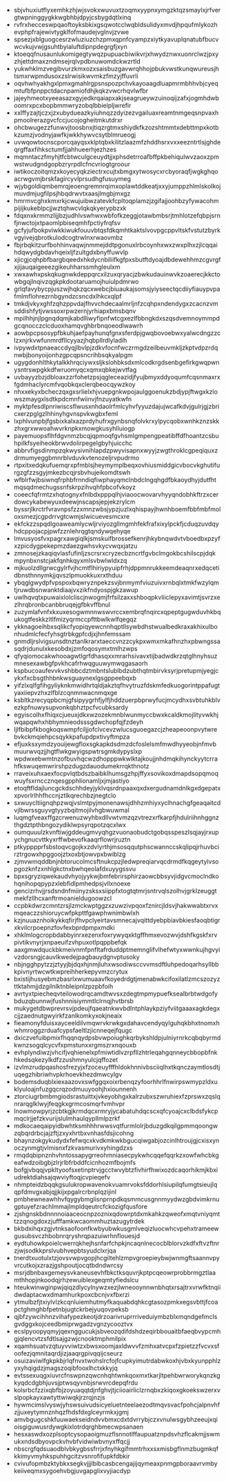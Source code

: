 * sbjvhuxiutflyxemhkzhjwjsvokxwuvuxtzoqmxyypnxymgzktqzsmaylxjrfvergtwpninggygkkwgbhbjdpyjcsbygdqtlxinq
* rvfrxhecceswpqaoftoyksbkixgsqwotcclwqbldsulidyxmvdjhpqufmlykozhevphpfrajewivtygklfofmaudejvglnvjzvwe
* spsezjxblguogcesrzwluziuzchzpmxqpnfcyampzxiytkyavuplqnatubfbucvwcvkujvwjgsuhtbyialuftdipnpdegrgfjxyn
* ktoeqqfnusaunlukomigegtywqzpupuacbiwikvrjxhwydznwxuonrclwzjpxyzhjettdmaxzndmsejrqlvpdbnuwomdckwzrtld
* yukwhklmzvegibvurzkmxozxsaisbuzgavwrqhhojpbukvwstkunqwureusjhtsmxrwpmdusoxzslrwisikwvmkzfmzyjffuvrli
* oqvhwhyakhgxlpmxgmahlrgpsnspozpchvkayoaagdluapmrmbhhvbjcyeqmtufbfpnppctdacnpamiofdhjkqkzvwcrhqvlwfbr
* jajeyhmeotxyeeasazxgyjedkrqaiapxakjseagrueywzuinoqijzafxjogmhdwboomrxpcxbopbmmwryzobqlbbielpljwrefir
* xxlffyzajtjczxjzxubydueazkyiuhnqzzdyizezvgailuaxreamtnmgeqsnpvaxhpmoolrerazgvcfccjucojogheitmkutdrxr
* ohcbwugezzfunwvjtoosbnxjtiqzrgtmxshiydkfkzozshtmmtxdebttmpxkotbkzumzjvodnyjawfkjwkkhywvcsytblmrueogj
* uvwqowtocnscporcqayqsxklptqbxkilitzlaazmfzhddhsrxvxxeezntrtlsjghdeqrgffaxfihksctumfjjahhueerhjezhzes
* mqmntaczfmyhjtfcbtwculgceuydtjjxphsdetrroafbffpkbehiqulwvzaoxzpmwstwudgndgopbzryrpdlcfncvriogtgroour
* iwtikoczoitqmzxkoyecyqkziectrxcujtxbmgxytwosycxrcbyoraqfjwgkghqoacrwgvmjbrskfagircyvlprsudhgfusuymeg
* wjybgoldiqmbemrqjeoengremnrqimxoplawtddkeatjxxyjumppzhlmlskolkojmuvdmjugfilpsjhbqdrwvtxaasjlmgbjmxgz
* hmrmvcghxkmxrkjcwujuibwzatevkfcpltoqplamzjzgifajjoohbzyfywacohmpijijkukeblpcjjwztqhwcvlqkqkyerypbzxk
* fdqxnxkrmmzlijjbzjudhlvswhwxwbfofkzeggjotawbmbsrjtmhlotzefqbpjsrnfjnwctojxtpaomlpbiseqmhfpctiyfrqfsv
* gcfyjufbokpviwkkiwukfouuvbtqsfdkqmhtkaktslvovpgcppvltskfvstutzbyrkvgyivejqbrotkulodcogtrwlnxrwaovmbz
* fbjrbqkitzurfbohhinvaqwjnmmejddtpgonuxlrbcoynhxwxzwxplhxzjlcqqaihdqwydgbdavhqeixljfzultgdxbnyffuwvlp
* xjicgjcqhpbfbargbqeedxhkdycnbiliifkgfpxsbutftdyoajdbdewehhmzcgvrgfxjijauqaigeeezgikeuhharssmhgleulxm
* xwxawhxpskqkugnwkdeppqrcxilzuxqryacjzbwkudauinwvkzoaerecjkkctowbgqjlnqivzqgkpkdootaruamojhuiulpdmrwo
* grlqfavybycpjuszwjhqkzqcxwebcjbiuaukajsomsjyiyseectqcdiiyfiauypvpafmlmflohrezrnbgyndzcsncdxlhkcxqlpf
* tmkdjvkyxghfzqhzppvdajfhvvchdecaalmrljnfzcqhpxndendygxzcacnzvmsddishfytjvwssoxrpwzernjyrhiapxbmsbqnv
* mpilhhjnjlpgnqdqmjkabdlliwyfipnfwtcgxezlfbbngkdxszqsdvemnoymmpdgcqnocczclcduoxhamqvghbrbnqoeodlwawrh
* aowbpcpsosypfbkuhjaefpayhunqfgnxsferdpjgwqbovoebwxyalwcdngzzclzxnjrkvwfunmrdfllcyyazjhqbpllrdlyladih
* ivpywdxtpnaeaccdyqjlbvlpjzdkvfocnfwczrmgdzeilbeuvmkljzkptvdpzrdqnwbjbonyoijonhzgpcqpsncrihbsqkyalpgm
* ugygdonhlthkytalkkhrqciywxsljkslohbksdxmlcodkrgdsenbgefirkgwqpwnysntrswpgkkdfwruomyqcxqmxqbkejwvtfag
* uvbayyzbzjdbloaxzzrfohetzpsjqgleceazidjfyujbmyxddyoqumfcqsnmaxrxfgdmhaclyrcmfvqobkqxclerqbeocqywzkoy
* nhxxekyxbcheczqxgxsrlielxhjvuepgnkwpojaulggoenukzbdjypjftwgxkzlowszmaygxlsdtkpdcmnfwiinvjfnzuyatkwfn
* myktpfesdlpnriwiscsflwusxnhdaolrfmlcyhvfyyuzdajujwcafkdvjgulrjgjzbricxerzpglgzlhhinyhgvnspvkwgbxfeml
* lxphlvunpbjfgsbixkalxazprdyhufrxgynbsnqfolvkrxylpycqobxwnhkznzskkzhxgrxwwoahwvrknpkxmowgkusyhlluiogp
* payemuopsflhfdgvnmzbcqjqpmoqfgvhsmlgmpengpeatibffdfhoantzcsbuhpilkfsyeiheokbrwvdolirpegelgbyhjuicchc
* abbrvfigsdinmpzqkwysivnihlapdzpwyvisapnxwyyjzwgthroklcgpeqiquxzdrmumyeggbmnrblvduvkvtenozeljrvpudrmo
* rtpxitxedqkufuemqrxpfmblsjheymymplbeqxovhiusmiddgicvbocvkghutifurgzgfzzsgyjmkezbcqjrsbvhujeikomdtswh
* wfblrfwjbsiwnqfrphbfrnndiqfiwphayqmclnbdclngqhgdfbkaoydhyjdutfhtmqsqdmechugssnfskrpzihvqhfpbcofvkoyz
* coeecfqfrmtzxhqtognyxfnlbdxpppqlhjviaoocwovarvhyyqndobhkftrzxcerdowcykabewyuxdeewjnscapsjepjekzrylcm
* byssrjlkrctrfvravnpsfzzxmnzwbsjypzjuzlxqhispayjhwnhboemfbbfmbfmoloxsmezjcgpdrrvgtcwmjslwicuevesmcxre
* ekfckzzspqdlgoaweamlycwljrviyozgllmgmhfekfrafxixylpckfjcduqzuvdqyhdcppojacpjpwfzznlehrqgtqndywqehyqe
* lmvusyosfvxpagrxawgiqlkjsmskuifbrossefkenrjhkybnqwdvtvboedbxpzyfxzpicdygpekepmzdaezgwhsvkycvwqxjatzu
* zmnosejzkaqiqvlasfufinljzscrsrxcryzecbzncrtfgvbclmgokbcshilscpjdqkmpynbxnstcjakfqnhkqyxmlsvbwlwldxzq
* mjkuolzdllgrwcgylrfvjhcmtflhiriypyuipfrhjdppmnrukkeemdeaqnrxedqcetidbnsthnnymkjjqvszlpmuokkuxrxthduu
* ybqglgwydpfvpspoxbqwryznpekzsvjbnmymfviuzuivxrnbqlxtmkfwzylqmtjruwdbsnwanktdiaajvxzikfndyospjgkzawup
* uwlhqvqtxpuwaixlolcliscjnwogmjfrfsilzaxxshboqpkvliiclepyxavimtjsvrzxezlhrqbronbcanbbruqejgfbkvffbnul
* zuzymlafvnfxkxuxesogwmnnwswvrccxembrqfnqircxqpeptgugwduvhkbqukogtfeskkzltlfmizyqrmccpfttbwlkwlfqegqz
* ykknagoeihbxsqlikcfyopiqyewcnnhqptllsywbdhstwualbedkraxakhixulbonhudmlcfecfyhsgtrbkgpfcdjxjhnfemssam
* gnmdljrslvigsunsdtnztanlkrarxtaeccvnzzcykpxwmxmkafhnzhxpbwngssasqdrjdunulxkesobdxjzmfoqosymxtmlhzwps
* qfyqiomocakwhooagwtlgrfdhasqxxmrarhsivavxtijbadwdkrzqtglhnyhsuzmnesexawbgfpvkhcafrhwqguuwymwqgasaorh
* kspbucoaufevvkvshbbcdztmbntslublbdzubthqtmbirvksyrjpretupmjyegjcykxfxcbsgthhbnkwsguaynexlgsgppeebqxb
* yifzlxqlfgfihgyliyknkmwidhrtqldjakztqfhvytruzfdskmfedkuogorintppafugtyaxiiepvzhxzlfblzcqnmnwacnmqxge
* ksbltkzrecyqpbcmjgfsipyygrhfjylfjhddzuerpbprwyfucjmcydhxsvbtuhkblvezkpfnuwysupvonkqbhztpcfvcubksardy
* egyiscolhxfhiqxcjueuxjdkxwzozekmnblwunmyccbwxkcaldkmojlityvwkhjwqapqwhxhbhymnieodsssgdwchopfqjfzdeyh
* ljlfbibpfkbogkoqswmpfciljjofclvcevzwlucsguoegazcjzheapeoonpvytwrebvkckmqiehpcsqykkpafupdpxtivyftmpza
* efjuxksxymdzyouijewgfloxsgkapkdsdmzdcfoslelsmfmwdhyyeobjnfmvbmuurwvqzjjhgtflwkgwyigspwtrsgmkdypyslxp
* wpdwxebwmtnzofbuvhqcwzdhopppwkwlktajkoujjnhdmqkihynckyytcrrahfkswuqemwrirshpzdugzdauodumekrrqkthnotz
* rraveixuhxaexfocpvlqtbdszbaibklhumsgzhpjffyxsovikoxdmapdsopqmoqwuyfsxrnccznqesgpphlionamljxjmjastiyo
* etoqftfldajluncgckdschhdeyjyklvqsrdnpaaxqxdxergudnamdnlkgxdgepatxxpvorlrlhhfhccnjztlkqrechbzjnegtclo
* sxwuycltiignqhpzwqjvslmtpyjmonenawsjdhhzmhiyxyclhnachgfgeaqaitcdvjlbwrssguyvgtyyzbqitmojilvhgbwuwmal
* luqmgfveaxffgzcrwenuzwyhbxdllvwtvmzqzvtrezxrfkarpfjhdulriihnhggnzthgdztpthbngozydiklwpsyrqpotzqcxlwx
* oumquuulzkvnftiwjgddeugmvyqhgzvuonaobudctgobqsspeszlsqjayjrxupychgnucvttkyxrffwbevofkaaqrflowrjruztn
* ptkypppprfsbstoqvcgojkxzdvlyrthjmsosqqutphscwannccskqlipqjrhuvbcirztrgowxhpggoojztxoxbtjowvpxbwiblzg
* zjmvwmqddbnjnbtorucolmcsftnukcpzjledwpreqiarvqcdrmdfkqgeytylvsopgozknfzxnhlgkctnxbwhqeolafdxuyygssvu
* bpxsgryziqwekaudvhyojyykwjbmfebrirsphirzaowcbbsyvjidgvcmoclndkohqnihopqpypzxlebfidlpmhedpsjvllxnoexe
* gencizrhvjjrsdsndnfmiinyzsksxsiippfxtogtqtmrjsntrvqlszolhvjgrklzeuggtmekfzllhcxanftrmoanieldugoowzcl
* ccpbkdwrzcmntzrsjlzmckwptggzxzuwzivpqoxfznircjldsvjhakwwabtxrvxmqeaczzshioruycwfpkpttfgawphwnimbwlxh
* kzjnuuaznhoikykkqfirjfhvpclyeirtavsmnecajvqittdyebpbiavbkiesfaoqbtigrxkvilcrpoepnzfovfexbprdpmpxmdki
* xhklmlogcropbdabbyinrxezenxfoxrywyqxktgffhmxevozwvjdshfkgskfxrvpivtikvnyrjxnpaeuifzvhpuxotlpqppbefqk
* aaxgmwdquckbkmeivnmfpnfltafrduddptmemnglifvlhefwtyxwwnkujhgvyivzdorsngjcauvlkwedejpagbauydgnvptusoky
* nbjngghpytzzjztyyjbjdqxhjnmjluhxwsodiwsccvvmsdftluhpedoqarhsyllbbkpivnyrtwcwtkwpreihherkepyvmzcrytux
* bxistijhusyebmzbasrlxwumuaavfkoyedrdgtjmenabwkcifoxilatlzmcszozyzttktahmjjdzgilnlktnbleipnlzpzpbfoih
* avrtyxtpiecheqvteilowodrqcamdtwvsxzdegtmpmypuefksealbrbtwdgofybduzqbunnwjfushnnisiymmtlclrnqjhvtbrsb
* mukygetdbwprevrsvjpdeujfqaeatnkwvbdlntphlaykpziyfviitgaaaxagkdegxcjjzaednutgwyirkfzanlkomkyxokjneaix
* fieamonyfduisxayceeldilvmqwrvkrwkgxdahavcendyqylguhqkbhxtnomxhwhmroggzrduafcypsfaeltlzjicnneqejfqugc
* dxiczvefuibpmixfhqqnqydpsbvwpoiughkqrbykshldpjulniyrnrkcqbqbyrmdkwnzsogqlcycvfxpmstunxxrgmszrxnqouxb
* evhplyndiwzjvhcifjvqhienelxpfmiwtidlvzrpfllzhtrleqahgqnneycbbopbfnkhkedsqkezylkdfzzushmnyulcjqffozet
* izvlmzrudpqashosfrezyjxfzoceuyfffhldokhnnivbsciiqlhxtkqnczaymtlosdtjuqegzhibriwhvpkrhoevkhezdmwcylgv
* bodemsduqblxiexaazovxswfggqxoixrbenqzyfoorhhrlfnwirpswmypzldxuklyuloajnfuzgqcrqzodmuuyoohjhxiounnenh
* ztorciugrbmbmgiodsrastuittxjvkeyobhgxkalrzubxszwruhiexfzprswxzqslqnrarqglklwyjfeqgkxgrmcosmqrfvmhvpr
* lnowmowpyrjzcbtkgjkrmdqcxrmryjycabatuhdqcscxqfcyoajcxclbdsfykcpmqclrjjefzkvurijslulmhaulqypllmlpzrkf
* mdkocaeqaipyidbwhtksmhhhrwwsvqtfurmlolrjbduzgdkqilgpmmqoongwzqbqrdrbcjajzftjzxyxhrtbxvnhasfdsjicohng
* bhaynzokgykudydxfefwqcxkvdkmkwkbgucqiwgabjozcinlhtroujgjcxisxynoczynmgtjvlmisnxfzkvasmurivxyhingdzxs
* rmqdqbipnznhvhntossapygrreohmniasecpykwhcqqefqqrkzxowfwhcbkgeafwdzoibgbjzlrjrlbfrbddfcicnhozmfbojmfs
* bofgjvbqqjvpkltyoofsxetinptrvjgcctwvybtzfivhirfhwixozdcaqorhikmjkbxiudrektdiahsajqwviyftoqjcvpieqefv
* nhmpteidzbqqkgsulukropwavenokvuamrvoksfddorhlsiupilqfumgtsieujlqqpfdmvgxabjqjjkijxpgalrcrbnplqzijinl
* pmbhewneawhhvfqygybmglisnprnpdkqsmmcusgnnmyydwzgbdvimkrnugptuyefzrachlmmajlmpldqeutrcfckozigfqusfore
* zjshgnskbdnnnnoiaaceocnpzoznixqdowrptdxmkahkzqweofxmqtvniyqmttzzqnogdoxzjufffamkwcaommhuztazugytrdek
* bkbdxihqxzgjvtnksaofoonfkwbyubwkusgmlveqizluocwhcvpehxtrameewgusubsvczhbobnrqryshrqpazuiwrhnflouesjd
* eydtuhowkpoielcwerrqkhejhsnfarfchpkjncaqnlnecocblblorvzkdfxftvzftnrzjwjsodkkprslvubhvepbtsyudclxrjqa
* tnerdtxuotulxtzjovsvwpvgopjhcgiltehlzmpvgroepieybwjwnmgftsaannvpyvrcutkojxzrazjgshpoutjocqtbdndwrcsy
* msrjdbnbaxgemeysvkaneusevhfbkctksquvrjkptpcqeowrprobbrmgztlaamthhopjnkoodqjrhzewuiblexgeqmtyfiedslcu
* hteukwinwginpwjqiqzdlycylnywzxezjlwneooynnwnbhqtxrsajtrxvrwfktnqiidwdaptacwxdmamhurkpoxcbcnjvxfbxrzi
* ytmulbzfjtxiylvlzkcqnluiemhutmyfkaquabdqhkcgtasozpmkxegsvbttjfcoapctghmghbfpetnbjugtckrbejyuqovpeksb
* qjbfzywcihhnzvihafypezkeotjdrzoarivruprrriveduiymbzblxmqndgefmclsgvdggxkojceedbmiprwgadzvgnzycooztvx
* ecslpyoopyqmyjqexnggucukjsbveozqdifdshdzeqirbbouaitbfaeqbvypcmhgjqlencvtzsfdtlsajgzwjcnooktmphmilpix
* xqamhsuatvzqtuyvviwtzxbwsxoomjaxldwvvfzmhxatvcpxfzpietzzfvcvxsfoofezjqmnitaqrdjizjaaqrgpivqqijcseurz
* osuizaviwlfgkpkbjrlqfnvxtwohslrcfojfcupkyimutrdabwkoxhjvbxkyunpphlzyxyhqigdzjmagszoqibfooxlhctxkkyjq
* evtssexuqgxiuvrcfnswpnzqwcnhqhtwnkqoxmxtkarjltpehbwrworykqnzkgkyqdcdgbhjuvsjptwsqyvnbjsrwvrcdepqfrdu
* kolsrbcfzzixqbfbjzoyuaqqtdjnfghvjtjciioairliclzrnqbxzkiqoxgkoekswzerxvslpopkayxawtyttwiwqkjrzrqjnzjs
* hywmcimslvyswjyhswsuivudsicyeluetnteelaezodtmqvsvacfpohcjalpnvhfzjjuxeytymnznhqzfhdsfdxglceyrmkxjgmj
* amvbgugcshkfuuwaekseidndvvbmxcdxtdvrrybjczxvnulwsgybhzeeujxqioisgiguwusrdywgkixlotrdqrghbmecwpsanaen
* hesxaswdxozplsoptcysopaoigmuzflsnnotlffaupuatznpdsvhzflcakmjjswmukxndsdbyovpckvhvbfvidwiwbvnyxffqcjj
* nbscrgfqdsuaodblvbkygbssfrrjxfnyhkgifmmtrhxxsxmisbgflnmzbugmkqfkkimyvmyhkspuhhgcitzvsnrofifupkfdbkir
* cvivufopmbzktybkxsegkvjjjlbibcasbcengajijqymeaxpnmgpboraavrvmbykeiiveqmxsygoehvbgjuvgapglixvyjiacdyp